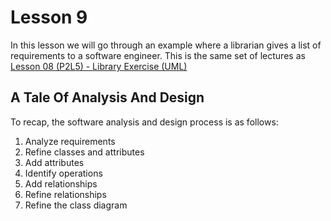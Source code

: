 # Lesson 9

In this lesson we will go through an example where a librarian gives a list of requirements to a software engineer. This is the same set of lectures as [Lesson 08 (P2L5) - Library Exercise (UML)](<../CS%206310%20-%20SA&D/Lesson%2008%20(P2L5)%20-%20Library%20Exercise%20(UML).md>)

## A Tale Of Analysis And Design

To recap, the software analysis and design process is as follows:

1. Analyze requirements
2. Refine classes and attributes
3. Add attributes
4. Identify operations
5. Add relationships
6. Refine relationships
7. Refine the class diagram
